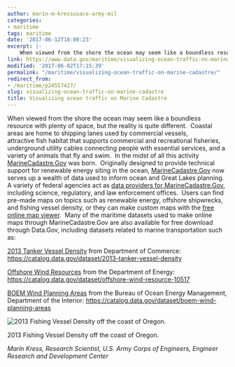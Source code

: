 ```yaml
---
author: marin-m-kressusace-army-mil
categories:
- maritime
tags: maritime
date: '2017-06-12T18:00:23'
excerpt: |-
    When viewed from the shore the ocean may seem like a boundless resource with plenty of space, but the reality is quite different.  Coastal areas are home to shipping lanes used by commercial vessels, attractive fish habitat that supports commercial and…
link: https://www.data.gov/maritime/visualizing-ocean-traffic-on-marine-cadastre/
modified: '2017-06-02T17:15:39'
permalink: "/maritime/visualizing-ocean-traffic-on-marine-cadastre/"
redirect_from:
- /maritime/p24557427/
slug: visualizing-ocean-traffic-on-marine-cadastre
title: Visualizing ocean traffic on Marine Cadastre
---
```


When viewed from the shore the ocean may seem like a boundless resource with plenty of space, but the reality is quite different.  Coastal areas are home to shipping lanes used by commercial vessels, attractive fish habitat that supports commercial and recreational fisheries,  underground utility cables connecting people with essential services, and a variety of animals that fly and swim.  In the midst of all this activity [MarineCadastre.Gov](https://marinecadastre.gov/) was born.  Originally designed to provide technical support for renewable energy siting in the ocean, [MarineCadastre.Gov](https://marinecadastre.gov/) now serves up a wealth of data used to inform ocean and Great Lakes planning.  A variety of federal agencies act as [data providers for MarineCadastre.Gov](https://marinecadastre.gov/about/), including science, regulatory, and law enforcement offices.  Users can find pre-made maps on topics such as renewable energy, offshore shipwrecks, and fishing vessel density, or they can make custom maps with the [free online map viewer](https://marinecadastre.gov/viewers/).  Many of the maritime datasets used to make online maps through MarineCadastre.Gov are also available for free download through Data.Gov, including datasets related to marine transportation such as:

[2013 Tanker Vessel Density](https://catalog.data.gov/dataset/2013-tanker-vessel-density) from Department of Commerce: https://catalog.data.gov/dataset/2013-tanker-vessel-density

[Offshore Wind Resources](https://catalog.data.gov/dataset/offshore-wind-resource-10517) from the Department of Energy: https://catalog.data.gov/dataset/offshore-wind-resource-10517

[BOEM Wind Planning Areas](https://catalog.data.gov/dataset/boem-wind-planning-areas) from the Bureau of Ocean Energy Management, Department of the Interior: https://catalog.data.gov/dataset/boem-wind-planning-areas

![2013 Fishing Vessel Density off the coast of Oregon.](https://s3-us-gov-west-1.amazonaws.com/cg-0817d6e3-93c4-4de8-8b32-da6919464e61/datagov-fishing-AIS-WA-1024x667.jpg)

2013 Fishing Vessel Density off the coast of Oregon.

_Marin Kress, Research Scientist, U.S. Army Corps of Engineers, Engineer Research and Development Center_

